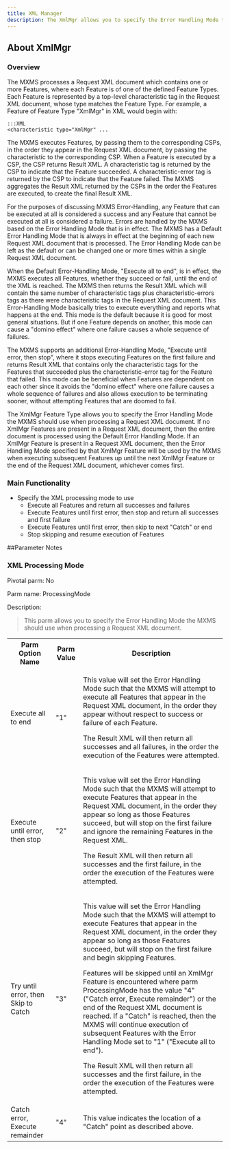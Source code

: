```yaml
---
title: XML Manager
description: The XmlMgr allows you to specify the Error Handling Mode the MXMS should use when processing a Request XML document.
---
```


## About XmlMgr

### Overview

The MXMS processes a Request XML document which contains one or more Features, where each Feature is of one of the defined Feature Types. Each Feature is represented by a top-level characteristic tag in the Request XML document, whose type matches the Feature Type. For example, a Feature of Feature Type "XmlMgr" in XML would begin with:

	:::XML
	<characteristic type="XmlMgr" ...

The MXMS executes Features, by passing them to the corresponding CSPs, in the order they appear in the Request XML document, by passing the characteristic to the corresponding CSP. When a Feature is executed by a CSP, the CSP returns Result XML. A characteristic tag is returned by the CSP to indicate that the Feature succeeded. A characteristic-error tag is returned by the CSP  to indicate that the Feature failed. The MXMS aggregates the Result XML returned by the CSPs in the order the Features are executed, to create the final Result XML.

For the purposes of discussing MXMS Error-Handling, any Feature that can be executed at all is considered a success and any Feature that cannot be executed at all is considered a failure. Errors are handled by the MXMS based on the Error Handling Mode that is in effect. The MXMS has a Default Error Handling Mode that is always in effect at the beginning of each new Request XML document that is processed. The Error Handling Mode can be left as the default or can be changed one or more times within a single Request XML document.

When the Default Error-Handling Mode, "Execute all to end", is in effect, the MXMS executes all Features, whether they succeed or fail, until the end of the XML is reached. The MXMS then returns the Result XML which will contain the same number of characteristic tags plus characteristic-errors tags as there were characteristic tags in the Request XML document. This Error-Handling Mode basically tries to execute everything and reports what happens at the end. This mode is the default because it is good for most general situations. But if one Feature depends on another, this mode can cause a "domino effect" where one failure causes a whole sequence of failures.

The MXMS supports an additional Error-Handling Mode, "Execute until error, then stop", where it stops executing Features on the first failure and returns Result XML that contains only the characteristic tags for the Features that succeeded plus the characteristic-error tag for the Feature that failed. This mode can be beneficial when Features are dependent on each other since it avoids the "domino effect" where one failure causes a whole sequence of failures and also allows execution to be terminating sooner, without attempting Features that are doomed to fail.

The XmlMgr Feature Type allows you to specify the Error Handling Mode the MXMS should use when processing a Request XML document. If no XmlMgr Features are present in a Request XML document, then the entire document is processed using the Default Error Handling Mode. If an XmlMgr Feature is present in a Request XML document, then the Error Handling Mode specified by that XmlMgr Feature will be used by the MXMS when executing subsequent Features up until the next XmlMgr Feature or the end of the Request XML document, whichever comes first.

### Main Functionality
 
* Specify the XML processing mode to use
	* Execute all Features and return all successes and failures
	* Execute Features until first error, then stop and return all successes and first failure
	* Execute Features until first error, then skip to next "Catch" or end
	* Stop skipping and resume execution of Features


##Parameter Notes
### XML Processing Mode
Pivotal parm: No

Parm name: ProcessingMode

Description: 

>This parm allows you to specify the Error Handling Mode the MXMS should use when processing a Request XML document.

<div class="parm-table">
 <table>
	<tr>
		<th>Parm Option Name</th>
		<th>Parm Value</th>
		<th>Description</th>
	</tr>
  <tr>
    <td>Execute all to end</td>
    <td>"1"</td>
	<td><p>This value will set the Error Handling Mode such that the MXMS will attempt to execute all Features that appear in the Request XML document, in the order they appear without respect to success or failure of each Feature.</p><p>The Result XML will then return all successes and all failures, in the order the execution of the Features were attempted.</p></td>
  </tr>
  <tr>
    <td>Execute until error, then stop</td>
    <td>"2"</td>
	<td><p>This value will set the Error Handling Mode such that the MXMS will attempt to execute Features that appear in the Request XML document, in the order they appear so long as those Features succeed, but will stop on the first failure and ignore the remaining Features in the Request XML.</p><p>The Result XML will then return all successes and the first failure, in the order the execution of the Features were attempted.</p></td>
  </tr>
  <tr>
    <td>Try until error, then Skip to Catch</td>
    <td>"3"</td>
	<td><p>This value will set the Error Handling Mode such that the MXMS will attempt to execute Features that appear in the Request XML document, in the order they appear so long as those Features succeed, but will stop on the first failure and begin skipping Features.</p><p>Features will be skipped until an XmlMgr Feature is encountered where parm ProcessingMode has the value "4" ("Catch error, Execute remainder") or the end of the Request XML document is reached. If a "Catch" is reached, then the MXMS will continue execution of subsequent Features with the Error Handling Mode set to "1" ("Execute all to end").</p><p>The Result XML will then return all successes and the first failure, in the order the execution of the Features were attempted.</p></td>
  </tr>
  <tr>
    <td>Catch error, Execute remainder</td>
    <td>"4"</td>
	<td>This value indicates the location of a "Catch" point as described above.</td>
  </tr>
</table>
</div>	

